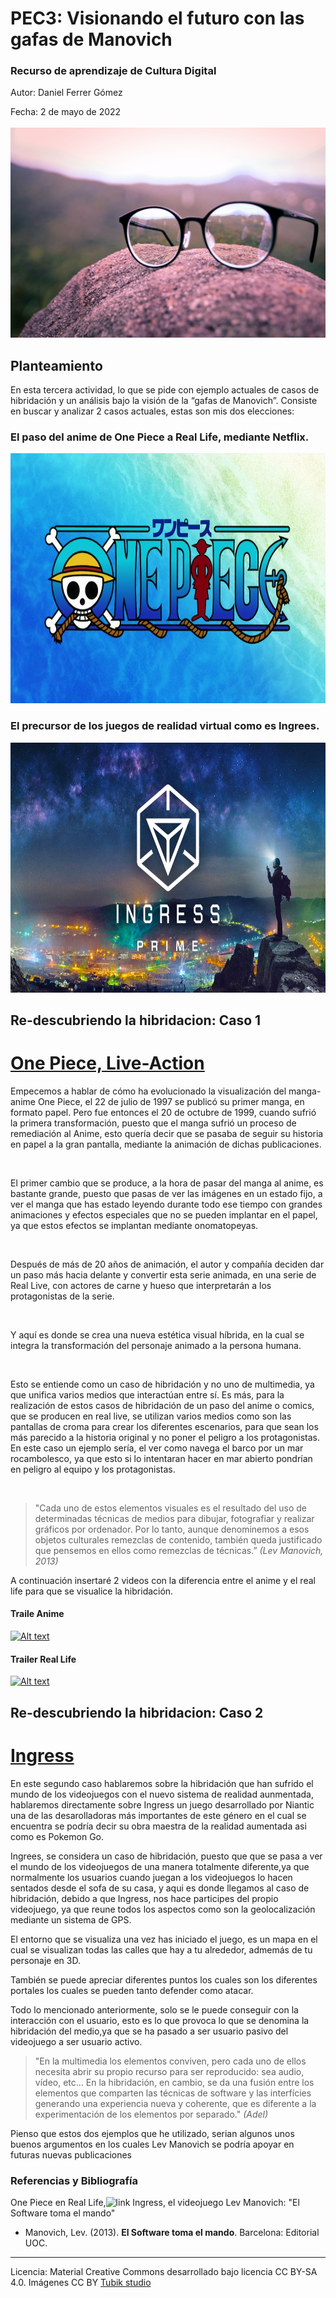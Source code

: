 # PEC3: Visionando el futuro con las gafas de Manovich 

### Recurso de aprendizaje de Cultura Digital 


Autor: Daniel Ferrer Gómez


Fecha: 2 de mayo de 2022 <br><br>
![image](https://github.com/dany2265/PEC3_Manovich_Reloaded/blob/main/gafas%20de%20manovich.jpg)



## Planteamiento
<p>En esta tercera actividad, lo que se pide con ejemplo actuales de casos de hibridación y un análisis bajo la visión de la “gafas de Manovich”. Consiste en buscar y analizar 2 casos actuales, estas son mis dos elecciones:</p>
    <h3>El paso del anime de One Piece a Real Life, mediante Netflix.</h3>
    <img src="https://github.com/dany2265/PEC3_Manovich_Reloaded/blob/main/One_Piece.webp" alt="" width="600px" height="400px">
    <h3>El precursor de los juegos de realidad virtual como es Ingrees.</h3>
<img src="https://github.com/dany2265/PEC3_Manovich_Reloaded/blob/main/social-og.jpeg" alt="" width="600px" height="400px">




## Re-descubriendo la hibridacion: Caso 1
 <h1><a href="https://mag.elcomercio.pe/respuestas/one-piece-en-netflix-fecha-de-estreno-del-live-action-trailer-historia-personajes-y-todo-sobre-la-serie-eiichiro-oda-monkey-luffy-nnda-nnlt-noticia/">One Piece, Live-Action</a></h1>

  <p>Empecemos a hablar de cómo ha evolucionado la visualización del manga-anime One Piece, el 22 de julio de 1997 se publicó su primer manga, en formato papel. Pero fue entonces el 20 de octubre de 1999, cuando sufrió la primera transformación, puesto que el manga sufrió un proceso de remediación al Anime, esto quería decir que se pasaba de seguir su historia en papel a la gran pantalla, mediante la animación de dichas publicaciones.</p><br>
    <p>El primer cambio que se produce, a la hora de pasar del manga al anime, es bastante grande, puesto que pasas de ver las imágenes en un estado fijo, a ver el manga que has estado leyendo durante todo ese tiempo con grandes animaciones y efectos especiales que no se pueden implantar en el papel, ya que estos efectos se implantan mediante onomatopeyas.</p><br>
    <p>Después de más de 20 años de animación, el autor y compañía deciden dar un paso más hacia delante y convertir esta serie animada, en una serie de Real Live, con actores de carne y hueso que interpretarán a los protagonistas de la serie.</p><br>
    <p>Y aquí es donde se crea una nueva estética visual híbrida, en la cual se integra la transformación del personaje animado a la persona humana.</p><br>
    <p>Esto se entiende como un caso de hibridación y no uno de multimedia, ya que unifica varios medios que interactúan entre sí. Es más, para la realización de estos casos de hibridación de un paso del anime o comics, que se producen en real live, se utilizan varios medios como son las pantallas de croma para crear los diferentes escenarios, para que sean los más parecido a la historia original y no poner el peligro a los protagonistas. En este caso un ejemplo sería, el ver como navega el barco por un mar rocambolesco, ya que esto si lo intentaran hacer en mar abierto pondrían en peligro al equipo y los protagonistas.</p><br>

 <blockquote>"Cada uno de estos elementos visuales es el resultado del uso de determinadas técnicas de medios para dibujar, fotografiar y realizar gráficos por ordenador. Por lo tanto, aunque denominemos a esos objetos culturales remezclas de contenido, también queda justificado que pensemos en ellos como remezclas de técnicas.” <cite>(Lev Manovich, 2013)</cite></blockquote>
 
 <p> A continuación insertaré 2 videos con la diferencia entre el anime y el real life para que se visualice la hibridación. </p>
   <h4>Traile Anime</h4>
    
   [![Alt text](https://img.youtube.com/vi/kgM3KEuw1fw/0.jpg)](https://www.youtube.com/watch?v=kgM3KEuw1fw)
   
 <h4>Trailer Real Life</h4> 
 
 [![Alt text](https://img.youtube.com/vi/CvPULYjNEBU/0.jpg)](https://www.youtube.com/watch?v=CvPULYjNEBU)

## Re-descubriendo la hibridacion: Caso 2
 <h1><a href="https://hmong.es/wiki/Ingress_(video_game)#:~:text=Ingress%20(o%20Ingress%20Prime%20)%20es,14%20de%20julio%20de%202014.">Ingress</a></h1>

<p>En este segundo caso hablaremos sobre la hibridación que han sufrido el mundo de los videojuegos con el nuevo sistema de realidad aunmentada, hablaremos directamente sobre Ingress un juego desarrollado por Niantic una de las desarolladoras más importantes de este género en el cual se encuentra se podría decir su obra maestra de la realidad aumentada asi como es Pokemon Go.</p>
<p>Ingrees, se considera un caso de hibridación, puesto que que se pasa a ver el mundo de los videojuegos de una manera totalmente diferente,ya que normalmente los usuarios cuando juegan a los videojuegos lo hacen sentados desde el sofa de su casa, y aqui es donde llegamos al caso de hibridación, debido a que Ingress, nos hace participes del propio videojuego, ya que reune todos los aspectos como son la geolocalización mediante un sistema de GPS.</p>
<p>El entorno que se visualiza una vez has iniciado el juego, es un mapa en el cual se visualizan todas las calles que hay a tu alrededor, admemás de tu personaje en 3D. </p>
<p>También se puede apreciar diferentes puntos los cuales son los diferentes portales los cuales se pueden tanto defender como atacar.</p>
<p>Todo lo mencionado anteriormente, solo se le puede conseguir con la interacción con el usuario, esto es lo que provoca lo que se denomina la hibridación del medio,ya que se ha pasado a ser usuario pasivo del videojuego a ser usuario activo.</p>
<blockquote>"En la multimedia los elementos conviven, pero cada uno de ellos necesita abrir su propio recurso para ser reproducido: sea audio, vídeo, etc… En la hibridación, en cambio, se da una fusión entre los elementos que comparten las técnicas de software y las interfícies generando una experiencia nueva y coherente, que es diferente a la experimentación de los elementos por separado."  <cite>(Adel)</cite></blockquote>

<p>Pienso que estos dos ejemplos que he utilizado, serian algunos unos buenos argumentos en los cuales Lev Manovich se podría apoyar en futuras nuevas publicaciones</p>


### Referencias y Bibliografía
One Piece en Real Life,![link](https://mag.elcomercio.pe/respuestas/one-piece-en-netflix-fecha-de-estreno-del-live-action-trailer-historia-personajes-y-todo-sobre-la-serie-eiichiro-oda-monkey-luffy-nnda-nnlt-noticia/)
Ingress, el videojuego<a href="https://hmong.es/wiki/Ingress_(video_game)#:~:text=Ingress%20(o%20Ingress%20Prime%20)%20es,14%20de%20julio%20de%202014."></a>
<a href="http://multimedia.uoc.edu/blogs/fem/es/remediacio-multimedia-i-hibridacio-dels-mitjans/"></a>
Lev Manovich: "El Software toma el mando"

* Manovich, Lev. (2013). **El Software toma el mando**. Barcelona: Editorial UOC. 


----

Licencia: Material Creative Commons desarrollado bajo licencia CC BY-SA 4.0. Imágenes CC BY [Tubik studio](https://blog.tubikstudio.com/how-to-create-original-flat-illustrations-designers-tips/) 
